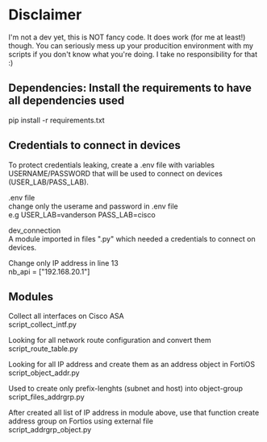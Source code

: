 
# Disclaimer
I'm not a dev yet, this is NOT fancy code. It does work (for me at least!) though. You can seriously mess up your producition environment with my scripts if you don't know what you're doing. I take no responsibility for that :)</br>

## Dependencies: Install the requirements to have all dependencies used

pip install -r requirements.txt

## Credentials to connect in devices

To protect credentials leaking, create a .env file with variables USERNAME/PASSWORD that will be used to connect on devices (USER_LAB/PASS_LAB).</br>

.env file</br>
change only the userame and password in .env file</br>
e.g USER_LAB=vanderson PASS_LAB=cisco</br>

dev_connection</br>
A module imported in files ".py" which needed a credentials to connect on devices.

Change only IP address in line 13</br>
nb_api = ["192.168.20.1"]</br>

## Modules

</b>Collect all interfaces on Cisco ASA</br></b>
script_collect_intf.py

</b>Looking for all network route configuration and convert them </br></b>
script_route_table.py

</b>Looking for all IP address and create them as an address object in FortiOS </br></b>
script_object_addr.py

</b>Used to create only prefix-lenghts (subnet and host) into object-group </br></b>
script_files_addrgrp.py

</b>After created all list of IP address in module above, use that function create address group on Fortios using external file</br></b>
script_addrgrp_object.py

